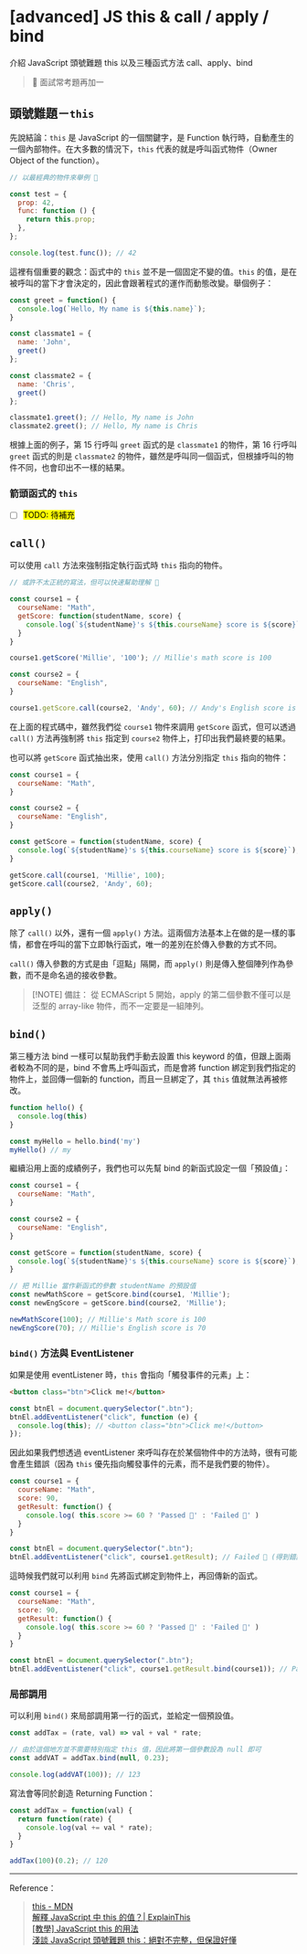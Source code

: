 # [advanced] JS this & call / apply / bind

<span class="subtitle">介紹 JavaScript 頭號難題 this 以及三種函式方法 call、apply、bind</span>

> 🌟 面試常考題再加一

## 頭號難題－`this`

先說結論：`this` 是 JavaScript 的一個關鍵字，是 Function 執行時，自動產生的一個內部物件。在大多數的情況下，`this` 代表的就是<span class="bolder">呼叫函式物件</span>（Owner Object of the function）。

```javascript
// 以最經典的物件來舉例 🌰

const test = {
  prop: 42,
  func: function () {
    return this.prop;
  },
};

console.log(test.func()); // 42
```

這裡有個重要的觀念：函式中的 `this` 並不是一個固定不變的值。`this` 的值，是在<span class="bolder">被呼叫的當下才會決定的</span>，因此會跟著程式的運作而動態改變。舉個例子：

```javascript
const greet = function() {
  console.log(`Hello, My name is ${this.name}`);
}

const classmate1 = {
  name: 'John',
  greet()
};

const classmate2 = {
  name: 'Chris',
  greet()
};

classmate1.greet(); // Hello, My name is John
classmate2.greet(); // Hello, My name is Chris
```

根據上面的例子，第 15 行呼叫 `greet` 函式的是 `classmate1` 的物件，第 16 行呼叫 `greet` 函式的則是 `classmate2` 的物件，雖然是呼叫同一個函式，但根據呼叫的物件不同，也會印出不一樣的結果。

### 箭頭函式的 `this`

- [ ] <mark>TODO: 待補充</mark>

## `call()`

可以使用 `call` 方法來強制指定執行函式時 `this` 指向的物件。

```javascript
// 或許不太正統的寫法，但可以快速幫助理解 🧐

const course1 = {
  courseName: "Math",
  getScore: function(studentName, score) {
    console.log(`${studentName}'s ${this.courseName} score is ${score}`);
  }
}

course1.getScore('Millie', '100'); // Millie's math score is 100

const course2 = {
  courseName: "English",
}

course1.getScore.call(course2, 'Andy', 60); // Andy's English score is 60
```

在上面的程式碼中，雖然我們從 `course1` 物件來調用 `getScore` 函式，但可以透過 `call()` 方法再強制將 `this` 指定到 `course2` 物件上，打印出我們最終要的結果。 <br>

也可以將 `getScore` 函式抽出來，使用 `call()` 方法分別指定 `this` 指向的物件：

```javascript
const course1 = {
  courseName: "Math",
}

const course2 = {
  courseName: "English",
}

const getScore = function(studentName, score) {
  console.log(`${studentName}'s ${this.courseName} score is ${score}`);
}

getScore.call(course1, 'Millie', 100);
getScore.call(course2, 'Andy', 60);
```

## `apply()`

除了 `call()` 以外，還有一個 `apply()` 方法。這兩個方法基本上在做的是一樣的事情，都會在呼叫的當下立即執行函式，唯一的差別在於傳入參數的方式不同。 <br>

`call()` 傳入參數的方式是由「逗點」隔開，而 `apply()` 則是傳入整個陣列作為參數，而不是命名過的接收參數。

> [!NOTE] 備註：
> 從 ECMAScript 5 開始，apply 的第二個參數不僅可以是泛型的 array-like 物件，而不一定要是一組陣列。

## `bind()`

第三種方法 bind 一樣可以幫助我們手動去設置 this keyword 的值，但跟上面兩者較為不同的是，bind 不會馬上呼叫函式，而是會將 function 綁定到我們指定的物件上，並<span class="bolder">回傳一個新的 function</span>，而且一旦綁定了，其 `this` 值就無法再被修改。

```javascript
function hello() {
  console.log(this)
}

const myHello = hello.bind('my')
myHello() // my
```

繼續沿用上面的成績例子，我們也可以先幫 bind 的新函式設定一個「預設值」：

```javascript
const course1 = {
  courseName: "Math",
}

const course2 = {
  courseName: "English",
}

const getScore = function(studentName, score) {
  console.log(`${studentName}'s ${this.courseName} score is ${score}`);
}

// 把 Millie 當作新函式的參數 studentName 的預設值
const newMathScore = getScore.bind(course1, 'Millie');
const newEngScore = getScore.bind(course2, 'Millie');

newMathScore(100); // Millie's Math score is 100
newEngScore(70); // Millie's English score is 70
```

### `bind()` 方法與 EventListener

如果是使用 eventListener 時，`this` 會指向「<span class="bolder">觸發事件的元素</span>」上：

```html
<button class="btn">Click me!</button>
```

```javascript
const btnEl = document.querySelector(".btn");
btnEl.addEventListener("click", function (e) {
  console.log(this); // <button class="btn">Click me!</button>
});
```

因此如果我們想透過 eventListener 來呼叫存在於某個物件中的方法時，很有可能會產生錯誤（因為 `this` 優先指向觸發事件的元素，而不是我們要的物件）。

```javascript
const course1 = {
  courseName: "Math",
  score: 90,
  getResult: function() {
    console.log( this.score >= 60 ? 'Passed 🙌' : 'Failed 🙁' )
  }
}

const btnEl = document.querySelector(".btn");
btnEl.addEventListener("click", course1.getResult); // Failed 🙁 (得到錯誤的結果)
```

這時候我們就可以利用 `bind` 先將函式綁定到物件上，再回傳新的函式。

```javascript
const course1 = {
  courseName: "Math",
  score: 90,
  getResult: function() {
    console.log( this.score >= 60 ? 'Passed 🙌' : 'Failed 🙁' )
  }
}

const btnEl = document.querySelector(".btn");
btnEl.addEventListener("click", course1.getResult.bind(course1)); // Passed 🙌
```

### 局部調用

可以利用 `bind()` 來局部調用第一行的函式，並給定一個預設值。

```javascript
const addTax = (rate, val) => val + val * rate;

// 由於這個地方並不需要特別指定 this 值，因此將第一個參數設為 null 即可
const addVAT = addTax.bind(null, 0.23);

console.log(addVAT(100)); // 123
```

寫法會等同於創造 Returning Function：

```javascript
const addTax = function(val) {
  return function(rate) {
    console.log(val += val * rate);
  }
}

addTax(100)(0.2); // 120
```

---

Reference：

> [this - MDN](https://developer.mozilla.org/zh-TW/docs/Web/JavaScript/Reference/Operators/this) <br>
> [解釋 JavaScript 中 this 的值？| ExplainThis](https://www.explainthis.io/zh-hant/swe/what-is-this) <br>
> [[教學] JavaScript this 的用法](https://www.shubo.io/javascript-this/) <br>
> [淺談 JavaScript 頭號難題 this：絕對不完整，但保證好懂](https://blog.techbridge.cc/2019/02/23/javascript-this/)